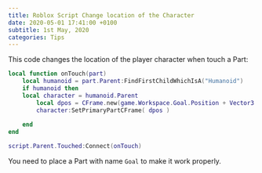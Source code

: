 ```yaml
---
title: Roblox Script Change location of the Character
date: 2020-05-01 17:41:00 +0100
subtitle: 1st May, 2020
categories: Tips
---
```


This code changes the location of the player character when touch a Part:

```lua
local function onTouch(part)
	local humanoid = part.Parent:FindFirstChildWhichIsA("Humanoid")
	if humanoid then
    local character = humanoid.Parent
		local dpos = CFrame.new(game.Workspace.Goal.Position + Vector3.new(0,20,0))
		character:SetPrimaryPartCFrame( dpos )
    
	end
end

script.Parent.Touched:Connect(onTouch)
```

You need to place a Part with name `Goal` to make it work properly. 